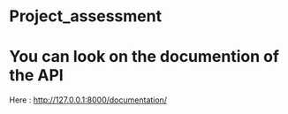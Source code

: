 # Project_assessment
# You can look on the documention of the API

Here :
http://127.0.0.1:8000/documentation/